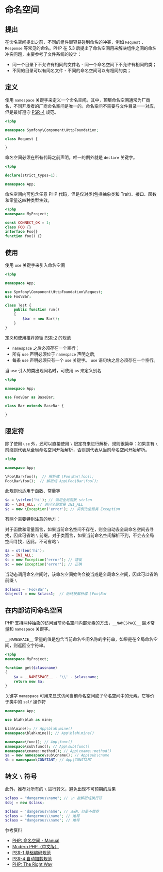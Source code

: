 # 命名空间

## 提出

在命名空间提出之前，不同的组件很容易碰到命名的冲突，例如 `Request` 、`Response` 等常见的命名。PHP 在 5.3 后提出了命名空间用来解决组件之间的命名冲突问题，主要参考了文件系统的设计：

* 同一个目录下不允许有相同的文件名  - 同一个命名空间下不允许有相同的类；
* 不同的目录可以有同名文件 - 不同的命名空间可以有相同的类；

## 定义

使用 `namespace` 关键字来定义一个命名空间。其中，顶层命名空间通常为厂商名，不同开发者的厂商命名空间是唯一的。命名空间不需要与文件目录一一对应，但是最好遵守 [PSR-4](https://learnku.com/docs/psr/psr-4-autoloader/1608) 规范。

```php
<?php

namespace Symfony\Component\HttpFoundation;

class Request {

}
```

命名空间必须在所有代码之前声明，唯一的例外就是 `declare` 关键字。

```php
<?php

declare(strict_types=1);

namespace App;
```

命名空间内可包含任意 PHP 代码，但是仅对类(包括抽象类和 Trait)、接口、函数和常量这四种类型生效。

```php
<?php
namespace MyProject;

const CONNECT_OK = 1;
class FOO {}
interface Foo{}
function foo() {}
```

## 使用

使用 `use` 关键字来引入命名空间

```php
<?php

namespace App;

use Symfony\Component\HttpFoundation\Request;
use Foo\Bar;

class Test {
	public function run() 
	{
		$bar = new Bar();
	}
}
```

定义和使用推荐遵循 [PSR-2](https://learnku.com/docs/psr/psr-2-coding-style-guide/1606) 的规范

* `namespace` 之后必须存在一个空行；
* 所有 `use` 声明必须位于 `namespace` 声明之后;
* 每条 `use` 声明必须只有一个 `use` 关键字。
`use` 语句块之后必须存在一个空行。

当 `use` 引入的类出现同名时，可使用 `as` 来定义别名

```php
<?php

namespace App;

use Foo\Bar as BaseBar;

class Bar extends BaseBar {

}
```

## 限定符

除了使用 `use` 外，还可以直接使用 `\` 限定符来进行解析，规则很简单：如果含有 `\` 前缀则代表从全局命名空间开始解析，否则则代表从当前命名空间开始解析。

```php
<?php

namespace App;

\Foo\Bar\foo();  // 解析成 \Foo\Bar\foo();
Foo\Bar\foo();  // 解析成 App\Foo\Bar\foo();
```

此规则也适用于函数、常量等

```php
$a = \strlen('hi'); // 调用全局函数 strlen
$b = \INI_ALL; // 访问全局常量 INI_ALL
$c = new \Exception('error'); // 实例化全局类 Exception
```

有两个需要特别注意的地方：

对于函数和常量而言，如果当前命名空间不存在，则会自动去全局命名空间去寻找，因此可省略 `\` 前缀。对于类而言，如果当前命名空间解析不到，不会去全局空间寻找，因此，不可省略 `\`

```php
$a = strlen('hi');
$b = INI_ALL;
$c = new Exception('error'); // 错误
$c = new Exception('error'); // 正确
```

当动态调用命名空间时，该命名空间始终会被当成是全局命名空间，因此可以省略前缀  `\`

```php
$class1 = 'Foo\Bar';
$object1 = new $class1;  // 始终被解析成 \Foo\Bar
```

## 在内部访问命名空间

PHP 支持两种抽象的访问当前命名空间内部元素的方法，`__NAMESPACE__` 魔术常量和 `namespace` 关键字。

`__NAMESPACE__` 常量的值是包含当前命名空间名称的字符串，如果是在全局命名空间，则返回空字符串。

```php
<?php
namespace MyProject;

function get($classname)
{
    $a = __NAMESPACE__ . '\\' . $classname;
    return new $a;
}
```

关键字 `namespace` 可用来显式访问当前命名空间或子命名空间中的元素。它等价于类中的 `self` 操作符

```php
namespace App;

use blah\blah as mine; 

blah\mine(); // App\blah\mine()
namespace\blah\mine(); // App\blah\mine()

namespace\func(); // App\func()
namespace\sub\func(); // App\sub\func()
namespace\cname::method(); // App\cname::method()
$a = new namespace\sub\cname(); // App\sub\cname
$b = namespace\CONSTANT; // App\CONSTANT
```

## 转义 `\` 符号

此外，推荐对所有的 `\` 进行转义，避免出现不可预期的后果

```php
$class = "dangerous\name"; // \n 被解析成换行符
$obj = new $class;

$class = 'dangerous\name'; // 正确，但是不推荐
$class = 'dangerous\\name'; // 推荐
$class = "dangerous\\name"; // 推荐
```

参考资料

* [PHP: 命名空间 - Manual](https://www.php.net/manual/zh/language.namespaces.php)
* [Modern PHP（中文版）](https://book.douban.com/subject/26635862/)
* [PSR-1 基础编码规范](https://learnku.com/docs/psr/basic-coding-standard/1605)
* [PSR-4 自动加载规范](https://learnku.com/docs/psr/psr-4-autoloader/1608)
* [PHP: The Right Way](https://phptherightway.com/#use_the_current_stable_version)



